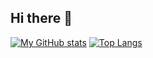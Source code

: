 ## Hi there 👋

[![My GitHub stats](https://github-readme-stats.vercel.app/api?username=WJQSERVER-STUDIO&count_private=true&theme=aura&hide=contribs&include_all_commits=true&line_height=24.0)](https://github.com/anuraghazra/github-readme-stats) [![Top Langs](https://github-readme-stats.vercel.app/api/top-langs/?username=WJQSERVER-STUDIO&theme=aura&layout=compact&card_width=360)](https://github.com/anuraghazra/github-readme-stats)
